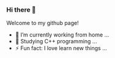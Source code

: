 ### Hi there 👋
Welcome to my github page!

- 🔭 I’m currently working from home ...
- 🌱 Studying C++ programming ...
- ⚡ Fun fact: I love learn new things ...
